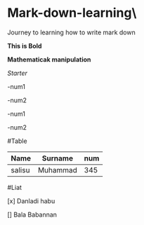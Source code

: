 # Mark-down-learning\

Journey to learning how to write mark down

**This is Bold**

__Mathematicak manipulation__

*Starter*


-num1

-num2

 -num1

 -num2

 #Table
 
| Name    | Surname | num | 
|---------|---------|-----|
|salisu   |  Muhammad|  345|

#Liat

[x] Danladi habu

[] Bala Babannan
